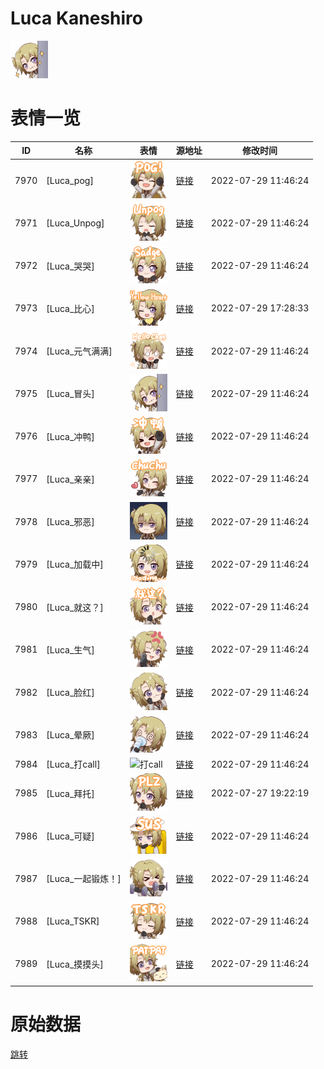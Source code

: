 # Luca Kaneshiro

<img src="./cover.png" height="60" alt="cover" />

# 表情一览

|ID|名称|表情|源地址|修改时间|
|----|----|----|----|----|
|7970|[Luca_pog]|<img src="./pic/007970_%5BLuca_pog%5D.png" height="60" alt="pog"/>|[链接](http://i0.hdslb.com/bfs/emote/790783bf8235fea5db7903452bd6237268781710.png)|2022-07-29 11:46:24|
|7971|[Luca_Unpog]|<img src="./pic/007971_%5BLuca_Unpog%5D.png" height="60" alt="Unpog"/>|[链接](http://i0.hdslb.com/bfs/emote/37a54709544a2bdaeb487a9245bdd4e40b531c95.png)|2022-07-29 11:46:24|
|7972|[Luca_哭哭]|<img src="./pic/007972_%5BLuca_哭哭%5D.png" height="60" alt="哭哭"/>|[链接](http://i0.hdslb.com/bfs/emote/c7598f242b4979555eafe890489961f4d4e2c57c.png)|2022-07-29 11:46:24|
|7973|[Luca_比心]|<img src="./pic/007973_%5BLuca_比心%5D.png" height="60" alt="比心"/>|[链接](http://i0.hdslb.com/bfs/emote/a2f1382ed15789ffe6d28f7066766e74c6973641.png)|2022-07-29 17:28:33|
|7974|[Luca_元气满满]|<img src="./pic/007974_%5BLuca_元气满满%5D.png" height="60" alt="元气满满"/>|[链接](http://i0.hdslb.com/bfs/emote/1618f9fc3cb07c410cb46297f5c0dde218830304.png)|2022-07-29 11:46:24|
|7975|[Luca_冒头]|<img src="./pic/007975_%5BLuca_冒头%5D.png" height="60" alt="冒头"/>|[链接](http://i0.hdslb.com/bfs/emote/ab54bc00cc3e24fb8db2ab7800833296276a5fa1.png)|2022-07-29 11:46:24|
|7976|[Luca_冲鸭]|<img src="./pic/007976_%5BLuca_冲鸭%5D.png" height="60" alt="冲鸭"/>|[链接](http://i0.hdslb.com/bfs/emote/8b88ef4e716c2704c3e1863aae9d35ef2349a790.png)|2022-07-29 11:46:24|
|7977|[Luca_亲亲]|<img src="./pic/007977_%5BLuca_亲亲%5D.png" height="60" alt="亲亲"/>|[链接](http://i0.hdslb.com/bfs/emote/236b31be2942a7815aa38041eab7366f31c37d9c.png)|2022-07-29 11:46:24|
|7978|[Luca_邪恶]|<img src="./pic/007978_%5BLuca_邪恶%5D.png" height="60" alt="邪恶"/>|[链接](http://i0.hdslb.com/bfs/emote/a25bf0fe6dbd5c956f8e1eaf5a3107a4c0a78554.png)|2022-07-29 11:46:24|
|7979|[Luca_加载中]|<img src="./pic/007979_%5BLuca_加载中%5D.png" height="60" alt="加载中"/>|[链接](http://i0.hdslb.com/bfs/emote/b25021cd4e196275b434e65aa12479b52a1dad2d.png)|2022-07-29 11:46:24|
|7980|[Luca_就这？]|<img src="./pic/007980_%5BLuca_就这？%5D.png" height="60" alt="就这？"/>|[链接](http://i0.hdslb.com/bfs/emote/b2c94df26c21ecd6a78046b903e3e6d321e4bccc.png)|2022-07-29 11:46:24|
|7981|[Luca_生气]|<img src="./pic/007981_%5BLuca_生气%5D.png" height="60" alt="生气"/>|[链接](http://i0.hdslb.com/bfs/emote/b4f47d0dd3ec0610d397b2355e1abbf88e0fb7fd.png)|2022-07-29 11:46:24|
|7982|[Luca_脸红]|<img src="./pic/007982_%5BLuca_脸红%5D.png" height="60" alt="脸红"/>|[链接](http://i0.hdslb.com/bfs/emote/a83358c92d366fc3e722f506b30dea2046eafcb0.png)|2022-07-29 11:46:24|
|7983|[Luca_晕厥]|<img src="./pic/007983_%5BLuca_晕厥%5D.png" height="60" alt="晕厥"/>|[链接](http://i0.hdslb.com/bfs/emote/86ff7ed16fb9e6df62c2c51c8a56bf6485c13286.png)|2022-07-29 11:46:24|
|7984|[Luca_打call]|<img src="./pic/007984_%5BLuca_打call%5D.png" height="60" alt="打call"/>|[链接](http://i0.hdslb.com/bfs/emote/e2e2d56e5e05aaefeee5c3fbb352cf5978e7a36f.png)|2022-07-29 11:46:24|
|7985|[Luca_拜托]|<img src="./pic/007985_%5BLuca_拜托%5D.png" height="60" alt="拜托"/>|[链接](http://i0.hdslb.com/bfs/emote/824a8cf1db276164601064297b98c2f4e1882ab6.png)|2022-07-27 19:22:19|
|7986|[Luca_可疑]|<img src="./pic/007986_%5BLuca_可疑%5D.png" height="60" alt="可疑"/>|[链接](http://i0.hdslb.com/bfs/emote/a48929de6f2179e9762fb123ad57d82e86c03a9e.png)|2022-07-29 11:46:24|
|7987|[Luca_一起锻炼！]|<img src="./pic/007987_%5BLuca_一起锻炼！%5D.png" height="60" alt="一起锻炼！"/>|[链接](http://i0.hdslb.com/bfs/emote/d47609020def4f137d4b18bf8b04573beee060c8.png)|2022-07-29 11:46:24|
|7988|[Luca_TSKR]|<img src="./pic/007988_%5BLuca_TSKR%5D.png" height="60" alt="TSKR"/>|[链接](http://i0.hdslb.com/bfs/emote/021a76de25d8c5d5e7f4266fb3bc7177ac0ae46d.png)|2022-07-29 11:46:24|
|7989|[Luca_摸摸头]|<img src="./pic/007989_%5BLuca_摸摸头%5D.png" height="60" alt="摸摸头"/>|[链接](http://i0.hdslb.com/bfs/emote/4128ca3cb9a41b376b47993b5989c39e0ca06842.png)|2022-07-29 11:46:24|

# 原始数据

[跳转](./raw.json)


